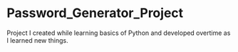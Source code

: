 # Password_Generator_Project
Project I created while learning basics of Python and developed overtime as I learned new things.
